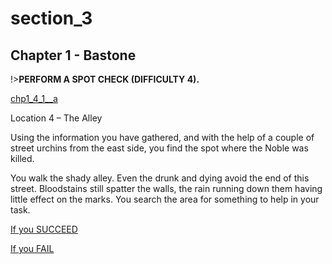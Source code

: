 
# section_3

## Chapter 1 - Bastone

!>**PERFORM A SPOT CHECK (DIFFICULTY 4).**  

[chp1_4_1__a](../../decomp/app/src/main/res/raw/chp1_4_1__a.mp3 ':include :type=audio')

Location 4 – The Alley

Using the information you have gathered, and with the help of a couple of street urchins from the east side, you find the spot where the Noble was killed.

You walk the shady alley. Even the drunk and dying avoid the end of this street. Bloodstains still spatter the walls, the rain running down them having little effect on the marks. You search the area for something to help in your task.

[If you SUCCEED](output/chapter1/section_4.md)

[If you FAIL](output/chapter1/section_5.md)


